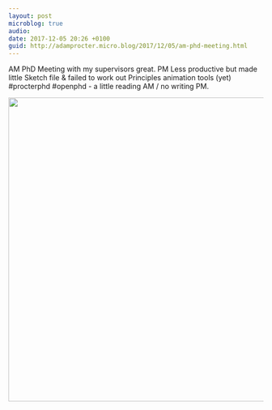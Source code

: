 ```yaml
---
layout: post
microblog: true
audio: 
date: 2017-12-05 20:26 +0100
guid: http://adamprocter.micro.blog/2017/12/05/am-phd-meeting.html
---
```

AM PhD Meeting with my supervisors great. PM Less productive but made little Sketch file & failed to work out Principles animation tools (yet) #procterphd #openphd - a little reading AM / no writing PM.

<img src="http://discursive.adamprocter.co.uk/uploads/2017/3b2fd0efe5.jpg" width="600" height="600" />
